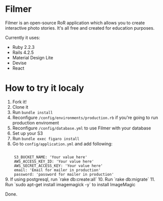 # Filmer

Filmer is an open-source RoR application which allows you to create interactive photo stories. It's all free and created for education purposes.

Currently it uses:

* Ruby 2.2.3
* Rails 4.2.5
* Material Design Lite
* Devise
* React

# How to try it localy

1. Fork it!
2. Clone it
3. Run
    `bundle install`
4. Reconfigure
    `/config/environments/production.rb`
if you're going to run production enviroment
5. Reconfigure
    `/config/database.yml`
to use Filmer with your database
6. Set up your S3
7. Run
    `bundle exec figaro install`
8. Go to
    `config/application.yml`
and add following:
<code>
    S3_BUCKET_NAME: 'Your value here'
    AWS_ACCESS_KEY_ID: 'Your value here'
    AWS_SECRET_ACCESS_KEY: 'Your value here'
    email: 'Email for mailer in production'
    password: 'password for mailer in production'
</code>
9. If using postgresql, run
    `rake db:create:all`
10. Run
    `rake db:migrate`
11. Run
    `sudo apt-get install imagemagick -y`
to install ImageMagic

Done.
